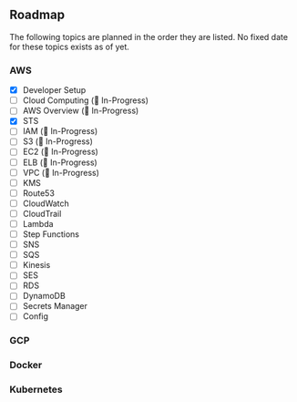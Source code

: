## Roadmap

The following topics are planned in the order they are listed. No fixed date for these topics exists as of yet.

### AWS

- [x] Developer Setup
- [ ] Cloud Computing (🚧 In-Progress)
- [ ] AWS Overview (🚧 In-Progress)
- [x] STS
- [ ] IAM (🚧 In-Progress)
- [ ] S3 (🚧 In-Progress)
- [ ] EC2 (🚧 In-Progress)
- [ ] ELB (🚧 In-Progress)
- [ ] VPC (🚧 In-Progress)
- [ ] KMS
- [ ] Route53
- [ ] CloudWatch
- [ ] CloudTrail
- [ ] Lambda
- [ ] Step Functions
- [ ] SNS
- [ ] SQS
- [ ] Kinesis
- [ ] SES
- [ ] RDS
- [ ] DynamoDB
- [ ] Secrets Manager
- [ ] Config

### GCP

### Docker

### Kubernetes